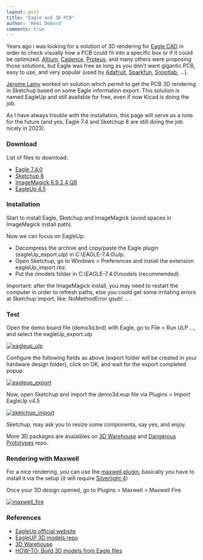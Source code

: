 ```yaml
---
layout: post
title: "Eagle and 3D PCB"
author: 'Rémi Debord'
comments: true
---
```


Years ago i was looking for a solution of 3D rendering for [Eagle CAD](https://www.autodesk.com/products/eagle/overview) in order to check visually how a PCB could fit into a specific box or if it could be optimized.
[Altium](https://www.altium.com/), [Cadence](https://www.cadence.com/), [Proteus](https://www.labcenter.com/), and many others were proposing those solutions, but Eagle was free as long as you don't want gigantic PCB, easy to use, and very popular (used by [Adafruit](https://www.adafruit.com/), [Sparkfun](https://www.sparkfun.com/), [Snootlab](https://web.archive.org/web/20150107073446/http://snootlab.fr/), ...).

[Jerome Lamy](jerome.lamy@gmail.com) worked on solution which permit to get the PCB 3D rendering in Sketchup based on some Eagle information export.
This solution is named EagleUp and still available for free, even if now Kicad is doing the job.

As I have always trouble with the installation, this page will serve as a note for the future (and yes, Eagle 7.4 and Sketchup 8 are still doing the job nicely in 2023).

### Download

List of files to download:
- [Eagle 7.4.0](../../../uploads/Eagle.7z)
- [Sketchup 8](../../../uploads/Sketchup.7z)
- [ImageMagick 6.9.2 4 Q8](../../../uploads/ImageMagick.7z)
- [EagleUp 4.5](../../../uploads/EagleUp4.5.7z)

### Installation

Start to install Eagle, Sketchup and ImageMagick (avoid spaces in ImageMagick install path).

Now we can focus on EagleUp:
- Decompress the archive and copy/paste the Eagle plugin (eagleUp_export.ulp) in C:\EAGLE-7.4.0\ulp.
- Open Sketchup, go to Windows > Preferences and install the extension eagleUp_import.rbz.
- Put the /models folder in C:\EAGLE-7.4.0\models (recommended).

Important: after the ImageMagick install, you may need to restart the computer in order to refresh paths, else you could get some irritating errors at Sketchup import, like: NoMethodError gsub! ... .

### Test

Open the demo board file (demo3d.brd) with Eagle, go to File > Run ULP ..., and select the eagleUp_export.ulp

[![eagleup_ulp](../../../uploads/run_eaglup_ulp.png)](../../../uploads/run_eaglup_ulp.png)

Configure the following fields as above (export folder will be created in your hardware design folder), click on OK, and wait for the export completed popup.

[![eagleup_export](../../../uploads/eagleup_export.png)](../../../uploads/eagleup_export.png)

Now, open Sketchup and import the demo3d.eup file via Plugins > Import EagleUp v4.5

[![sketchup_import](../../../uploads/sketchup_import.png)](../../../uploads/sketchup_import.png)

Sketchup, may ask you to resize some components, say yes, and enjoy.

More 3D packages are avalaibles on [3D Warehouse](https://3dwarehouse.sketchup.com/search/?q=%23eagleup&searchTab=model) and [Dangerous Prototypes](https://github.com/DangerousPrototypes/Eagle_Part_Library/tree/master/SketchUp_Part_Models) repo. 

### Rendering with Maxwell

For a nice rendering, you can use the [maxwell plugin](../../../uploads/maxwell_for_sketchup8-2.6.10-sa-win.zip), basically you have to install it via the setup (it will require [Silverlight 4](../../../uploads/4.0.60831.0_SilverlightDeveloper4.0.60831.0.exe))

Once your 3D design opened, go to Plugins > Maxwell > Maxwell Fire

[![maxwell_fire](../../../uploads/maxwell_fire.png)](../../../uploads/maxwell_fire.png)

### References
- [EagleUp official website](https://eagleup.wordpress.com/installation-and-setup/)
- [EagleUP 3D models repo](https://github.com/eagleUp/eagleUp)
- [3D Warehouse](https://3dwarehouse.sketchup.com/search/?q=%23eagleup&searchTab=model)
- [HOW-TO: Build 3D models from Eagle files](http://dangerousprototypes.com/blog/2012/03/20/how-to-build-3d-models-from-eagle-files-wiki-page/)
